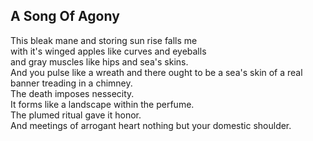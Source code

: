 A Song Of Agony
---------------
This bleak mane and storing sun rise falls me  
with it's winged apples like curves and eyeballs  
and gray muscles like hips and sea's skins.  
And you pulse like a wreath and there ought to be a sea's skin of a real banner treading in a chimney.  
The death imposes nessecity.  
It forms like a landscape within the perfume.  
The plumed ritual gave it honor.  
And meetings of arrogant heart nothing but your domestic shoulder.  

